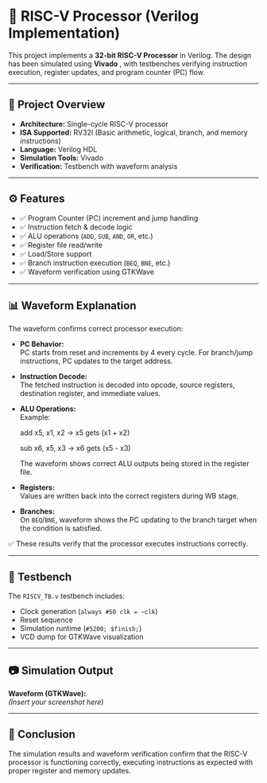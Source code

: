 # 🚀 RISC-V Processor (Verilog Implementation)  

This project implements a **32-bit RISC-V Processor** in Verilog. The design has been simulated using **Vivado** , with testbenches verifying instruction execution, register updates, and program counter (PC) flow.  

---

## 📌 Project Overview  

- **Architecture:** Single-cycle RISC-V processor  
- **ISA Supported:** RV32I (Basic arithmetic, logical, branch, and memory instructions)  
- **Language:** Verilog HDL  
- **Simulation Tools:** Vivado 
- **Verification:** Testbench with waveform analysis  

---

## ⚙️ Features  

- ✅ Program Counter (PC) increment and jump handling  
- ✅ Instruction fetch & decode logic  
- ✅ ALU operations (`ADD`, `SUB`, `AND`, `OR`, etc.)  
- ✅ Register file read/write  
- ✅ Load/Store support  
- ✅ Branch instruction execution (`BEQ`, `BNE`, etc.)  
- ✅ Waveform verification using GTKWave  

---

## 📊 Waveform Explanation  

The waveform confirms correct processor execution:  

- **PC Behavior:**  
  PC starts from reset and increments by 4 every cycle. For branch/jump instructions, PC updates to the target address.  

- **Instruction Decode:**  
  The fetched instruction is decoded into opcode, source registers, destination register, and immediate values.  

- **ALU Operations:**  
  Example:

   add x5, x1, x2 → x5 gets (x1 + x2)
  
   sub x6, x5, x3 → x6 gets (x5 - x3)

  The waveform shows correct ALU outputs being stored in the register file.  

- **Registers:**  
Values are written back into the correct registers during WB stage.  

- **Branches:**  
On `BEQ`/`BNE`, waveform shows the PC updating to the branch target when the condition is satisfied.  

✅ These results verify that the processor executes instructions correctly.  

---

## 🧪 Testbench  

The `RISCV_TB.v` testbench includes:  
- Clock generation (`always #50 clk = ~clk`)  
- Reset sequence  
- Simulation runtime (`#5200; $finish;`)  
- VCD dump for GTKWave visualization  

---

## 📷 Simulation Output  

**Waveform (GTKWave):**  
*(Insert your screenshot here)*  

---  

## 📜 Conclusion

The simulation results and waveform verification confirm that the RISC-V processor is functioning correctly, executing instructions as expected with proper register and memory updates.
